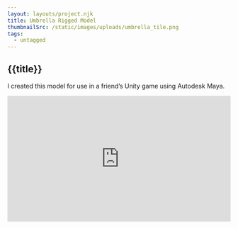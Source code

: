 ```yaml
---
layout: layouts/project.njk
title: Umbrella Rigged Model
thumbnailSrc: /static/images/uploads/umbrella_tile.png
tags:
  - untagged
---
```

## {{title}}

I created this model for use in a friend’s Unity game using Autodesk Maya.

<div style="position: relative; padding-bottom: 56.25%; padding-top: 25px height: 0;"><iframe style="position: absolute; top: 0; left: 0; width: 100%; height: 100%;" src="https://www.youtube.com/embed/CZqhzBBqVCA" frameborder="0" allow="accelerometer; autoplay; encrypted-media; gyroscope; picture-in-picture" allowfullscreen></iframe></div>
